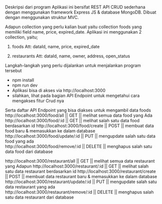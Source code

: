 Deskripsi dari program
  Aplikasi ini bersifat REST API CRUD sederhana dengan menggunakan framework Express JS & database MongoDB. Dibuat dengan menggunakan struktur MVC.

  Adapun collection yang perlu kalian buat yaitu collection foods yang memiliki field name, price, expired_date.
  Aplikasi ini menggunakan 2 collection, yaitu;
  1. foods
    Att: dataId, name, price, expired_date

  2. restaurants
    Att: dataId, name, owner, address, open_status

Langkah-langkah yang perlu dijalankan untuk menjalankan program tersebut
  - npm install
  - npm run dev
  - Aplikasi bisa di akses via http://localhost:3000
  - silahkan, lihat pada bagian API Endpoint untuk mengetahui cara mengakses fitur Crud nya

Serta daftar API Endpoint yang bisa diakses untuk mengambil data
  foods
  http://localhost:3000/food/all        ||  GET   || melihat semua data food yang Ada
  http://localhost:3000/food/:id        ||  GET   || melihat salah satu data food berdasarkan id
  http://localhost:3000/food/create     ||  POST  || membuat data food baru & memasukkan ke dalam database
  http://localhost:3000/food/update/:id ||  PUT   || mengupdate salah satu data food yang ada  
  http://localhost:3000/food/remove/:id || DELETE || menghapus salah satu data food dari database

  http://localhost:3000/restaurant/all        ||  GET   || melihat semua data restaurant yang Adapun
  http://localhost:3000/restaurant/:id        ||  GET   || melihat salah satu data restaurant berdasarkan id
  http://localhost:3000/restaurant/create     ||  POST  || membuat data restaurant baru & memasukkan ke dalam database
  http://localhost:3000/restaurant/update/:id ||  PUT   || mengupdate salah satu data restaurant yang ada  
  http://localhost:3000/restaurant/remove/:id || DELETE || menghapus salah satu data restaurant dari database
